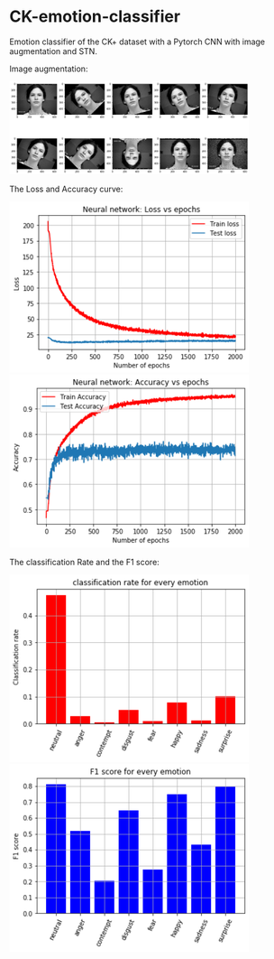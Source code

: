 # CK-emotion-classifier
Emotion classifier of the CK+ dataset with a Pytorch CNN with image augmentation and STN. 

Image augmentation: 

<img src="images/ImageAugmentation.png" width="425">

The Loss and Accuracy curve:

<img src="images/EmotionLossDrop001.png" width="425"/> <img src="images/EmotionAccDrop001.png" width="425"/> 

The classification Rate and the F1 score: 

<img src="images/Classfiicationrate.png" width="425"/> <img src="images/F1scoredrop001.png" width="425"/> 
